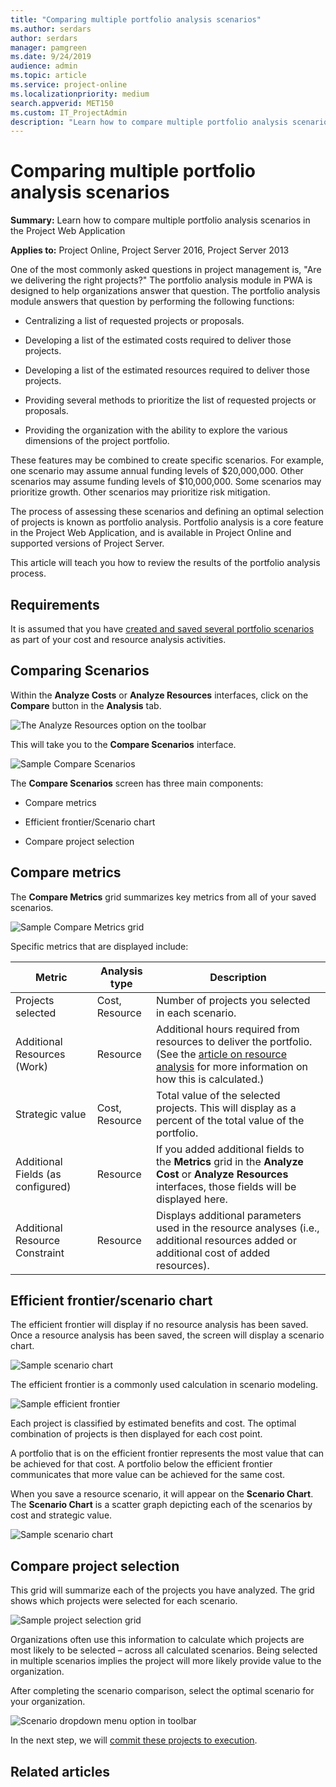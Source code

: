 ```yaml
---
title: "Comparing multiple portfolio analysis scenarios"
ms.author: serdars
author: serdars
manager: pamgreen
ms.date: 9/24/2019
audience: admin
ms.topic: article
ms.service: project-online
ms.localizationpriority: medium
search.appverid: MET150
ms.custom: IT_ProjectAdmin
description: "Learn how to compare multiple portfolio analysis scenarios in the Project Web Application."
---
```


# Comparing multiple portfolio analysis scenarios

**Summary:** Learn how to compare multiple portfolio analysis scenarios in the Project Web Application

**Applies to:** Project Online, Project Server 2016, Project Server 2013

One of the most commonly asked questions in project management is, "Are we delivering the right projects?" The portfolio analysis module in PWA is designed to help organizations answer that question. The portfolio analysis module answers that question by performing the following functions:

- Centralizing a list of requested projects or proposals.

- Developing a list of the estimated costs required to deliver those projects.

- Developing a list of the estimated resources required to deliver those projects.

- Providing several methods to prioritize the list of requested projects or proposals.

- Providing the organization with the ability to explore the various dimensions of the project portfolio.

These features may be combined to create specific scenarios. For example, one scenario may assume annual funding levels of $20,000,000. Other scenarios may assume funding levels of $10,000,000. Some scenarios may prioritize growth. Other scenarios may prioritize risk mitigation.

The process of assessing these scenarios and defining an optimal selection of projects is known as portfolio analysis. Portfolio analysis is a core feature in the Project Web Application, and is available in Project Online and supported versions of Project Server.

This article will teach you how to review the results of the portfolio analysis process.

## Requirements

It is assumed that you have [created and saved several portfolio scenarios](creating-a-portfolio-analysis.md) as part of your cost and resource analysis activities.

## Comparing Scenarios

Within the **Analyze Costs** or **Analyze Resources** interfaces, click on the **Compare** button in the **Analysis** tab.

![The Analyze Resources option on the toolbar](media/13-image1.png)

This will take you to the **Compare Scenarios** interface.

![Sample Compare Scenarios](media/13-image2.png)

The **Compare Scenarios** screen has three main components:

- Compare metrics

- Efficient frontier/Scenario chart

- Compare project selection

## Compare metrics

The **Compare Metrics** grid summarizes key metrics from all of your saved scenarios.

![Sample Compare Metrics grid](media/13-image3.png)

Specific metrics that are displayed include:

| Metric                            | Analysis type  | Description                                                                                                                                               |
| --------------------------------- | -------------- | --------------------------------------------------------------------------------------------------------------------------------------------------------- |
| Projects selected                 | Cost, Resource | Number of projects you selected in each scenario.                                                                                                         |
| Additional Resources (Work)       | Resource       | Additional hours required from resources to deliver the portfolio. (See the [article on resource analysis](resource-analysis-overview.md) for more information on how this is calculated.) |
| Strategic value                   | Cost, Resource | Total value of the selected projects. This will display as a percent of the total value of the portfolio.                                                 |
| Additional Fields (as configured) | Resource       | If you added additional fields to the **Metrics** grid in the **Analyze Cost** or **Analyze Resources** interfaces, those fields will be displayed here.  |
| Additional Resource Constraint    | Resource       | Displays additional parameters used in the resource analyses (i.e., additional resources added or additional cost of added resources).                      |

## Efficient frontier/scenario chart

The efficient frontier will display if no resource analysis has been saved. Once a resource analysis has been saved, the screen will display a scenario chart.

![Sample scenario chart](media/13-image4.png)

The efficient frontier is a commonly used calculation in scenario modeling.

![Sample efficient frontier](media/13-image5.png)

Each project is classified by estimated benefits and cost. The optimal combination of projects is then displayed for each cost point.

A portfolio that is on the efficient frontier represents the most value that can be achieved for that cost. A portfolio below the efficient frontier communicates that more value can be achieved for the same cost.

When you save a resource scenario, it will appear on the **Scenario Chart**. The **Scenario Chart** is a scatter graph depicting each of the scenarios by cost and strategic value.

![Sample scenario chart](media/13-image4.png)

## Compare project selection

This grid will summarize each of the projects you have analyzed. The grid shows which projects were selected for each scenario.

![Sample project selection grid](media/13-image6.png)

Organizations often use this information to calculate which projects are most likely to be selected – across all calculated scenarios. Being selected in multiple scenarios implies the project will more likely provide value to the organization.

After completing the scenario comparison, select the optimal scenario for your organization.

![Scenario dropdown menu option in toolbar](media/13-image7.png)

In the next step, we will [commit these projects to execution](committing-the-scenario.md).

## Related articles
